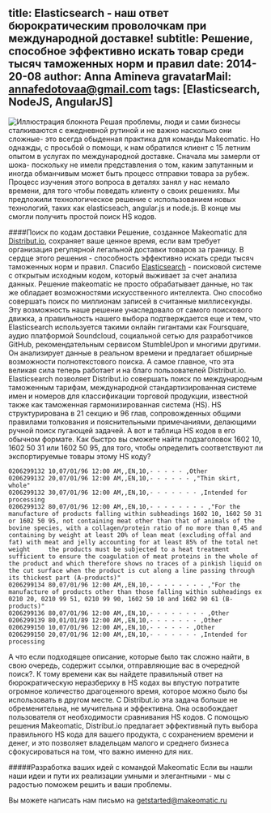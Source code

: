 title: Elasticsearch - наш ответ бюрократическим проволочкам при международной доставке!
subtitle: Решение, способное эффективно искать товар среди тысяч таможенных норм и правил
date: 2014-20-08
author: Anna Amineva
gravatarMail: annafedotovaa@gmail.com
tags: [Elasticsearch, NodeJS, AngularJS]
---


![Иллюстрация блокнота](/blog/images/elastic_distribut.png)
Решая проблемы, люди и сами бизнесы сталкиваются с ежедневной рутиной и не важно насколько они сложные- это всегда обыденная практика для команды Makeomatic. Но  однажды, с просьбой о помощи, к нам обратился клиент с 15 летним опытом в услугах по международной доставке. Сначала мы замерли от шока- поскольку не имели представления о том, каким запутанным и иногда обманчивым может быть процесс отправки товара за рубеж. Процесс изучения этого вопроса в деталях занял у нас немало времени, для того чтобы поведать клиенту о своих решениях. Мы предложили технологическое решение с использованием новых технологий, таких как elasticseach, angular.js и node.js. В конце мы смогли получить простой поиск HS кодов.

<!-- more -->

####Поиск по кодам доставки
Решение, созданное Makeomatic для  [Distribut.io](http://dev.distribut.io/), сохраняет ваше ценное время, если вам требует организация регулярной легальной доставки товаров за границу. В сердце этого решения - способность эффективно искать среди тысяч таможенных норм и правил. Спасибо [Elasticsearch](http://www.elasticsearch.org/) -  поисковой системе с открытым исходным кодом, который выживает за счет анализа данных. Решение makeomatic не просто обрабатывает данные, но так же обладает возможностями искусственного интеллекта. Оно способно совершать поиск по миллионам записей в считанные миллисекунды. Эту возможность наше решение унаследовало от самого поискового движка, а правильность нашего выбора подтверждается еще и тем, что Elasticsearch используется такими онлайн гигантами как Foursquare, аудио платформой Soundcloud, социальной сетью для разработчиков GitHub, рекомендательным сервисом StumbleUpon и многими другими. Он анализирует данные в реальном времени и предлагает обширные возможности полнотекстового поиска. А самое главное, что эта великая сила теперь работает и на благо пользователей Distribut.io. 
Elasticsearch позволяет Distribut.io совершать поиск по международным таможенным тарифам, международной стандартизированная системе имен и номеров для классификации торговой продукции, известной также как таможенная гармонизированная система (HS). HS структурирована в 21 секцию и 96 глав, сопровожденных общими правилами толкования и пояснительными примечаниями, делающими ручной поиск пугающей задачей.
А вот и таблица HS кодов в его обычном формате. Как быстро вы сможете найти подзаголовок 1602 10, 1602 50 31 или 1602 50 95, для того, чтобы определить соответствуют ли экспортируемые товары этому HS коду?

```
0206299132 10,07/01/96 12:00 AM,,EN,10,- - - - - ,Other								
0206299132 20,07/01/96 12:00 AM,,EN,10,- - - - - - ,"Thin skirt, whole"								
0206299132 30,07/01/96 12:00 AM,,EN,10,- - - - - - - ,Intended for processing								
0206299132 80,07/01/96 12:00 AM,,EN,10,- - - - - - - - ,"For the manufacture of products falling within subheadings 1602 10, 1602 50 31 or 1602 50 95, not containing meat other than that of animals of the bovine species, with a collagen/protein ratio of no more than 0,45 and containing by weight at least 20% of lean meat (excluding offal and fat) with meat and jelly accounting for at least 85% of the total net weight	 the products must be subjected to a heat treatment sufficient to ensure the coagulation of meat proteins in the whole of the product and which therefore shows no traces of a pinkish liquid on the cut surface when the product is cut along a line passing through its thickest part (A-products)"							
0206299134 80,07/01/96 12:00 AM,,EN,10,- - - - - - - - ,"For the manufacture of products other than those falling within subheadings ex 0210 20, 0210 99 51, 0210 99 90, 1602 50 10 and 1602 90 61 (B-products)"								
0206299136 80,07/01/96 12:00 AM,,EN,10,- - - - - - - - ,Other								
0206299139 80,01/01/89 12:00 AM,,EN,10,- - - - - - - ,Other								
0206299150 10,07/01/96 12:00 AM,,EN,10,- - - - - - ,Other								
0206299150 20,07/01/96 12:00 AM,,EN,10,- - - - - - - ,Intended for processing
```

А что если подходящее описание, которые было так сложно найти, в свою очередь, содержит ссылки, отправляющие вас в очередной поиск?. К тому времени как вы найдете правильный ответ на бюрократическую неразбериху в HS кодах вы впустую потратите огромное количество драгоценного время, которое можно было бы использовать в другом месте.
С Distribut.io эта задача больше не обременительна, не мучительна и эффективна. Она освобождает пользователя от необходимости сравнивания HS кодов. С помощью решения Makeomatic, Distribut.io предлагает эффективный путь выбора правильного HS кода для вашего продукта, с сохранением времени и денег, и это позволяет владельцам малого и среднего бизнеса сфокусироваться на том, что важно именно для них.

#####Разработка ваших идей с командой  Makeomatic
Если вы нашли наши идеи и пути их реализации умными и элегантными - мы с радостью поможем решить и ваши проблемы.

Вы можете написать нам письмо на getstarted@makeomatic.ru


